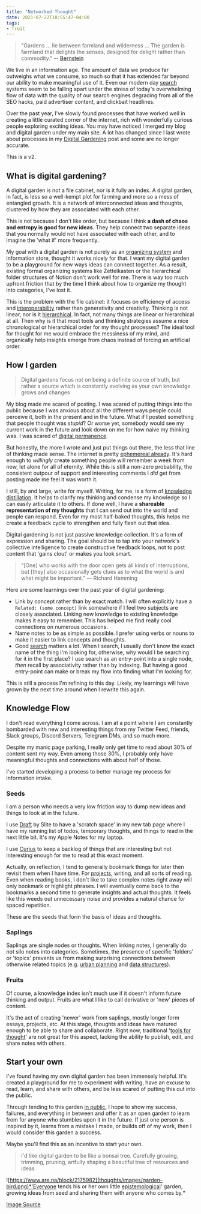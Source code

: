 ```yaml
---
title: "Networked Thought"
date: 2021-07-22T18:55:47-04:00
tags:
- fruit
---
```


> "Gardens … lie between farmland and wilderness ... The garden is farmland that delights the senses, designed for delight rather than commodity." -- [Bernstein](http://www.eastgate.com/garden/Gardens.html)

We live in an information age. The amount of data we produce far outweighs what we consume, so much so that it has extended far beyond our ability to make meaningful use of it. Even our modern day [search](thoughts/search.md) systems seem to be falling apart under the stress of today's overwhelming flow of data with the quality of our search engines degrading from all of the SEO hacks, paid advertiser content, and clickbait headlines.

Over the past year, I've slowly found processes that have worked well in creating a little curated corner of the internet, rich with wonderfully curious people exploring exciting ideas. You may have noticed I merged my blog and digital garden under my main site. A lot has changed since I last wrote about processes in my [Digital Gardening](posts/digital-gardening.md) post and some are no longer accurate. 

This is a v2.

## What is digital gardening?
A digital garden is not a file cabinet, nor is it fully an index. A digital garden, in fact, is less so a well-kempt plot for farming and more so a mess of entangled growth. It is a network of interconnected ideas and thoughts, clustered by how they are associated with each other.

This is not because I don't like order, but because I think **a dash of chaos and entropy is good for new ideas**. They help connect two separate ideas that you normally would not have associated with each other, and to imagine the 'what if' more frequently.

My goal with a digital garden is not purely as an [organizing system](thoughts/organizing%20system.md) and information store, thought it works nicely for that. I want my digital garden to be a playground for new ways ideas can connect together. As a result, existing formal organizing systems like Zettelkasten or the hierarchical folder structures of Notion don't work well for me. There is way too much upfront friction that by the time I think about how to organize my thought into categories, I've lost it.

This is the problem with the file cabinet: it focuses on efficiency of access and [interoperability](thoughts/interoperability.md) rather than generativity and creativity. Thinking is not linear, nor is it [hierarchical](thoughts/A%20City%20is%20not%20a%20Tree.md). In fact, not many things are linear or hierarchical at all. Then why is it that most tools and thinking strategies assume a nice chronological or hierarchical order for my thought processes? The ideal tool for thought for me would embrace the messiness of my mind, and organically help insights emerge from chaos instead of forcing an artificial order.

## How I garden
> Digital gardens focus not on being a definite source of truth, but rather a source which is constantly evolving as your own knowledge grows and changes

My blog made me scared of posting. I was scared of putting things into the public because I was anxious about all the different ways people could perceive it, both in the present and in the future. What if I posted something that people thought was *stupid*? Or worse yet, somebody would see my current work in the future and look down on me for how naive my thinking was. I was scared of [digital permanence](thoughts/digital%20permanence.md).

But honestly, the more I wrote and just put things out there, the less that line of thinking made sense. The internet is pretty [ephemereal already](thoughts/ephemereal%20content.md). It's hard enough to *willingly* create something people will remember a week from now, let alone for all of eternity. While this is still a non-zero probability, the consistent outpour of support and interesting comments I *did* get from posting made me feel it was worth it.

I still, by and large, write for myself. Writing, for me, is a form of [knowledge distillation](thoughts/knowledge%20distillation.md). It helps to clarify my thinking and condense my knowledge so I can easily articulate it to others. If done well, I have a **shareable representation of my thoughts** that I can send out into the world and people can respond. Even for my most half-baked thoughts, this helps me create a feedback cycle to strengthen and fully flesh out that idea.

Digital gardening is not just passive knowledge collection. It's a form of expression and sharing. The goal should be to tap into your network's collective intelligence to create constructive feedback loops, not to post content that 'gains clout' or makes you look smart.

> “[One] who works with the door open gets all kinds of interruptions, but [they] also occasionally gets clues as to what the world is and what might be important.” — Richard Hamming

Here are some learnings over the past year of digital gardening:
- Link by concept rather than by exact match. I will often explicitly have a `Related: (some concept)` link somewhere if I feel two subjects are closely associated. Linking new knowledge to existing knowledge makes it easy to remember. This has helped me find really cool connections on numerous occasions. 
- Name notes to be as simple as possible. I prefer using verbs or nouns to make it easier to link concepts and thoughts.
- Good [search](thoughts/search.md) matters a lot. When I search, I usually don't know the exact name of the thing I'm looking for, otherwise, why would I be searching for it in the first place? I use search as an entry-point into a single node, *then* recall by associativity rather than by indexing. But having a good entry-point can make or break my flow into finding what I'm looking for. 

This is still a process I'm refining to this day. Likely, my learnings will have grown by the next time around when I rewrite this again.

## Knowledge Flow
I don't read everything I come across. I am at a point where I am constantly bombarded with new and interesting things from my Twitter Feed, friends, Slack groups, Discord Servers, Telegram DMs, and so much more.

Despite my manic page parking, I really only get time to read about 30% of content sent my way. Even among those 30%, I probably only have meaningful thoughts and connections with about half of those.

I've started developing a process to better manage my process for information intake.

### Seeds
I am a person who needs a very low friction way to dump new ideas and things to look at in the future.

I use [Draft](https://chrome.google.com/webstore/detail/draft-by-slite/ljkidlijlaapmiilabpldhmhekeionfh?hl=en) by Slite to have a 'scratch space' in my new tab page where I have my running list of todos, temporary thoughts, and things to read in the next little bit. It's my Apple Notes for my laptop.

I use [Curius](https://curius.app/) to keep a backlog of things that are interesting but not interesting enough for me to read at this exact moment.

Actually, on reflection, I tend to generally bookmark things for later then revisit them when I have time. For [projects](thoughts/idea%20list.md), writing, and all sorts of reading. Even when reading books, I don't like to take complex notes right away will only bookmark or highlight phrases. I will eventually come back to the bookmarks a second time to generate insights and actual thoughts. It feels like this weeds out unnecessary noise and provides a natural chance for spaced repetition.

These are the seeds that form the basis of ideas and thoughts.

### Saplings
Saplings are single nodes or thoughts. When linking notes, I generally do not silo notes into categories. Sometimes, the presence of specific 'folders' or 'topics' prevents us from making surprising connections between otherwise related topics (e.g. [urban planning](thoughts/urban%20planning.md) and [data structures](thoughts/A%20City%20is%20not%20a%20Tree.md)).

### Fruits
Of course, a knowledge index isn't much use if it doesn't inform future thinking and output. Fruits are what I like to call derivative or 'new' pieces of content.

It's the act of creating 'newer' work from saplings, mostly longer form essays, projects, etc. At this stage, thoughts and ideas have matured enough to be able to share and collaborate. Right now,  traditional '[tools for thought](thoughts/tools%20for%20thought.md)' are not great for this aspect, lacking the ability to publish, edit, and share notes with others.

## Start your own
I've found having my own digital garden has been immensely helpful. It's created a playground for me to experiment with writing, have an excuse to read, learn, and share with others, and be less scared of putting this out into the public.

Through tending to this garden [in public](thoughts/building%20in%20public.md), I hope to show my success, failures, and everything in between and offer it as an open garden to learn from for anyone who stumbles upon it in the future. If just one person is inspired by it, learns from a mistake I made, or builds off of my work, then I would consider this garden a success.

Maybe you'll find this as an incentive to start your own.

> I'd like digital garden to be like a bonsai tree. Carefully growing, trimming, pruning, artfully shaping a beautiful tree of resources and ideas

![https://www.are.na/block/2175982](thoughts/images/garden-bird.png)*'Everyone tends his or her own little [epistemological](thoughts/epistemology.md)' garden, growing ideas from seed and sharing them with anyone who comes by.*

[Image Source](https://www.are.na/block/2175982)
